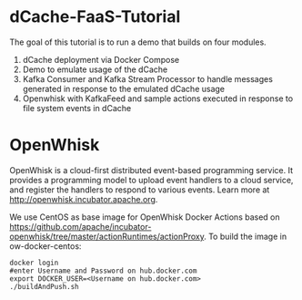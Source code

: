# dCache-FaaS-Tutorial

The goal of this tutorial is to run a demo that builds on four modules.

1. dCache deployment via Docker Compose
2. Demo to emulate usage of the dCache
3. Kafka Consumer and Kafka Stream Processor to handle messages generated in response to the emulated dCache usage
4. Openwhisk with KafkaFeed and sample actions executed in response to file system events in dCache

# OpenWhisk

OpenWhisk is a cloud-first distributed event-based programming service. It provides a programming model to upload event handlers to a cloud service, and register the handlers to respond to various events. Learn more at http://openwhisk.incubator.apache.org.

We use CentOS as base image for OpenWhisk Docker Actions based on https://github.com/apache/incubator-openwhisk/tree/master/actionRuntimes/actionProxy. To build the image in ow-docker-centos:


```
docker login
#enter Username and Password on hub.docker.com
export DOCKER_USER=<Username on hub.docker.com>
./buildAndPush.sh
```


